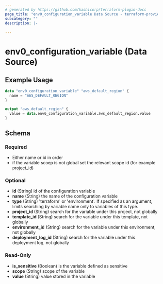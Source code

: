 ```yaml
---
# generated by https://github.com/hashicorp/terraform-plugin-docs
page_title: "env0_configuration_variable Data Source - terraform-provider-env0"
subcategory: ""
description: |-
  
---
```


# env0_configuration_variable (Data Source)



## Example Usage

```terraform
data "env0_configuration_variable" "aws_default_region" {
  name = "AWS_DEFAULT_REGION"
}

output "aws_default_region" {
  value = data.env0_configuration_variable.aws_default_region.value
}
```

<!-- schema generated by tfplugindocs -->
## Schema

### Required
- Either name or id in order
- if the variable scoep is not global set the relevant scope id (for example project_id)

### Optional

- **id** (String) id of the configuration variable
- **name** (String) the name of the configuration variable
- **type** (String) 'terraform' or 'environment'. If specified as an argument, limits searching by variable name only to variables of this type.
- **project_id** (String) search for the variable under this project, not globally
- **template_id** (String) search for the variable under this template, not globally
- **environment_id** (String) search for the variable under this environment, not globally
- **deployment_log_id** (String) search for the variable under this deployment log, not globally

### Read-Only

- **is_sensitive** (Boolean) is the variable defined as sensitive
- **scope** (String) scope of the variable
- **value** (String) value stored in the variable


